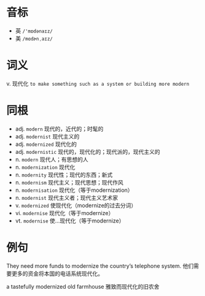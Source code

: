 # 音标

- 英 `/'mɒdənaɪz/`
- 美 `/mɑdɚnˌaɪz/`

# 词义

v. 现代化
`to make something such as a system or building more modern`

# 同根

- adj. `modern` 现代的，近代的；时髦的
- adj. `modernist` 现代主义的
- adj. `modernized` 现代化的
- adj. `modernistic` 现代的，现代化的；现代派的，现代主义的
- n. `modern` 现代人；有思想的人
- n. `modernization` 现代化
- n. `modernity` 现代性；现代的东西；新式
- n. `modernism` 现代主义；现代思想；现代作风
- n. `modernisation` 现代化（等于modernization）
- n. `modernist` 现代主义者；现代主义艺术家
- v. `modernized` 使现代化（modernize的过去分词）
- vi. `modernise` 现代化（等于modernize）
- vt. `modernise` 使…现代化（等于modernize）

# 例句

They need more funds to modernize the country’s telephone system.
他们需要更多的资金将本国的电话系统现代化。

a tastefully modernized old farmhouse
雅致而现代化的旧农舍


